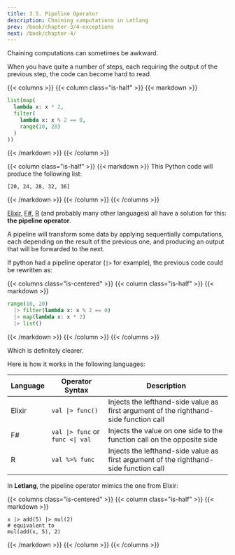 ```yaml
---
title: 3.5. Pipeline Operator
description: Chaining computations in Letlang
prev: /book/chapter-3/4-exceptions
next: /book/chapter-4/
---
```


Chaining computations can sometimes be awkward.

When you have quite a number of steps, each requiring the output of the previous
step, the code can become hard to read.

{{< columns >}}
{{< column class="is-half" >}}
{{< markdown >}}
```python
list(map(
  lambda x: x * 2,
  filter(
    lambda x: x % 2 == 0,
    range(10, 20)
  )
))
```
{{< /markdown >}}
{{< /column >}}

{{< column class="is-half" >}}
{{< markdown >}}
This Python code will produce the following list:

```
[20, 24, 28, 32, 36]
```
{{< /markdown >}}
{{< /column >}}
{{< /columns >}}

[Elixir](https://elixir-lang.org/), [F#](https://fsharp.org/),
[R](https://www.r-project.org/) (and probably many other languages) all have a
solution for this: **the pipeline operator**.

A pipeline will transform some data by applying sequentially computations, each
depending on the result of the previous one, and producing an output that will
be forwarded to the next.

If python had a pipeline operator (`|>` for example), the previous code could
be rewritten as:

{{< columns class="is-centered" >}}
{{< column class="is-half" >}}
{{< markdown >}}
```python
range(10, 20)
  |> filter(lambda x: x % 2 == 0)
  |> map(lambda x: x * 2)
  |> list()
```
{{< /markdown >}}
{{< /column >}}
{{< /columns >}}

Which is definitely clearer.

Here is how it works in the following languages:

| Language | Operator Syntax | Description |
| --- | --- | --- |
| Elixir | `val \|> func()` | Injects the lefthand-side value as first argument of the righthand-side function call |
| F# | `val \|> func` or `func <\| val` | Injects the value on one side to the function call on the opposite side |
| R | `val %>% func` | Injects the lefthand-side value as first argument of the righthand-side function call |

In **Letlang**, the pipeline operator mimics the one from Elixir:

{{< columns class="is-centered" >}}
{{< column class="is-half" >}}
{{< markdown >}}
```letlang
x |> add(5) |> mul(2)
# equivalent to
mul(add(x, 5), 2)
```
{{< /markdown >}}
{{< /column >}}
{{< /columns >}}
